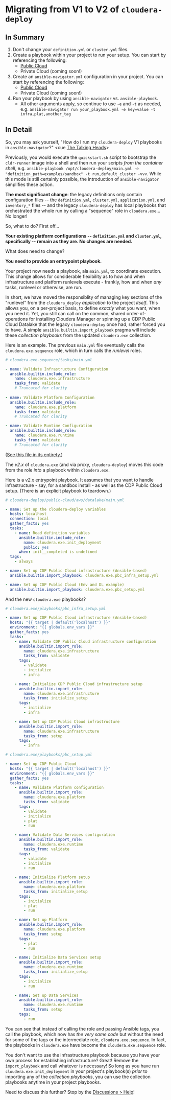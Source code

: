 # Migrating from V1 to V2 of `cloudera-deploy`

## In Summary

1. Don't change your `definition.yml` or `cluster.yml` files.
2. Create a playbook within your project to run your setup. You can start by referencing the following:
   * [Public Cloud](public-cloud/aws/datalake/main.yml)
   * Private Cloud (coming soon!)
3. Create an `ansible-navigator.yml` configuration in your project. You can start by referencing the following:
   * [Public Cloud](public-cloud/aws/datalake/ansible-navigator.yml)
   * Private Cloud (coming soon!)
4. Run your playbook by using `ansible-navigator` vs. `ansible-playbook`.
   * All other arguments apply, so continue to use `-e` and `-t` as needed, e.g. `ansible-navigator run your_playbook.yml -e key=value -t infra,plat,another_tag`

## In Detail

So, you may ask yourself, "How do I run my `cloudera-deploy` V1 playbooks in `ansible-navigator`?" <cue [The Talking Heads](https://youtu.be/5IsSpAOD6K8?si=K4vEs-b3kvZimM5X&t=49)>

Previously, you would execute the `quickstart.sh` script to bootstrap the `cldr-runner` image into a shell and then run your scripts _from the container shell_, e.g. `ansible-playbook /opt/cloudera-deploy/main.yml -e "definition_path=examples/sandbox" -t run,default_cluster -vvv`. While this mode is still certainly possible, the introduction of `ansible-navigator` simplifies these action.

**The most significant change**: the legacy definitions only contain configuration files -- the `definition.yml`, `cluster.yml`, `application.yml`, and `inventory_*` files -- and the legacy `cloudera-deploy` has local playbooks that orchestrated the whole run by calling a "sequence" role in `cloudera.exe`... No longer!

So, what to do? First off...

**Your existing platform configurations -- `definition.yml` and `cluster.yml`, specifically -- remain as they are. No changes are needed.**

What does need to change?

**You need to provide an entrypoint playbook.**

Your project now needs a playbook, ala `main.yml`, to coordinate execution. This change allows for considerable flexibility as to how and when infrastructure and platform runlevels execute - frankly, how and when _any_ tasks, runlevel or otherwise, are run. 

In short, we have moved the responsiblity of managing key sections of the "runlevel" from the `cloudera_deploy` _application_ to the project _itself_. This allows you, on a per-project basis, to define _exactly_ what you want, when you need it. Yet, you still can call on the common, shared order-of-operations for installing Cloudera Manager or spinning up a CDP Public Cloud Datalake that the legacy `cloudera-deploy` once had, rather forced you to have. A simple `ansible.builtin.import_playbook` pragma will include these _collection playbooks_ from the updated `cloudera.exe` collection.

Here is an example. The previous `main.yml` file eventually calls the `cloudera.exe.sequence` role, which in turn calls the _runlevel_ roles.

```yaml
# cloudera.exe.sequence/tasks/main.yml

- name: Validate Infrastructure Configuration
  ansible.builtin.include_role:
    name: cloudera.exe.infrastructure
    tasks_from: validate
    # Truncated for clarity
  
- name: Validate Platform Configuration
  ansible.builtin.include_role:
    name: cloudera.exe.platform
    tasks_from: validate
    # Truncated for clarity

- name: Validate Runtime Configuration
  ansible.builtin.include_role:
    name: cloudera.exe.runtime
    tasks_from: validate
    # Truncated for clarity
```

([See this file in its entirety.](https://github.com/cloudera-labs/cloudera.exe/blob/v1.7.5/roles/sequence/tasks/main.yml))

The _v2.x_ of `cloudera.exe` (and via proxy, `cloudera-deploy`) moves this code from the role _into_ a playbook within `cloudera.exe`.

Here is a _v2.x_ entrypoint playbook. It assumes that you want to handle infrastructure - say, for a sandbox install - as well as the CDP Public Cloud setup. (There is an explicit playbook to teardown.)

```yaml
# cloudera-deploy/public-cloud/aws/datalake/main.yml

- name: Set up the cloudera-deploy variables
  hosts: localhost
  connection: local
  gather_facts: yes
  tasks:
    - name: Read definition variables
      ansible.builtin.include_role:
        name: cloudera.exe.init_deployment
        public: yes
      when: init__completed is undefined
  tags:
    - always

- name: Set up CDP Public Cloud infrastructure (Ansible-based)
  ansible.builtin.import_playbook: cloudera.exe.pbc_infra_setup.yml

- name: Set up CDP Public Cloud (Env and DL example)
  ansible.builtin.import_playbook: cloudera.exe.pbc_setup.yml
```

And the new `cloudera.exe` playbooks?

```yaml
# cloudera.exe/playbooks/pbc_infra_setup.yml

- name: Set up CDP Public Cloud infrastructure (Ansible-based)
  hosts: "{{ target | default('localhost') }}"
  environment: "{{ globals.env_vars }}"
  gather_facts: yes
  tasks:
    - name: Validate CDP Public Cloud infrastructure configuration
      ansible.builtin.import_role:
        name: cloudera.exe.infrastructure
        tasks_from: validate
      tags:
        - validate
        - initialize
        - infra

    - name: Initialize CDP Public Cloud infrastructure setup
      ansible.builtin.import_role:
        name: cloudera.exe.infrastructure
        tasks_from: initialize_setup
      tags:
        - initialize
        - infra

    - name: Set up CDP Public Cloud infrastructure
      ansible.builtin.import_role:
        name: cloudera.exe.infrastructure
        tasks_from: setup
      tags:
        - infra
```

```yaml
# cloudera.exe/playbooks/pbc_setup.yml

- name: Set up CDP Public Cloud
  hosts: "{{ target | default('localhost') }}"
  environment: "{{ globals.env_vars }}"
  gather_facts: yes
  tasks:
    - name: Validate Platform configuration
      ansible.builtin.import_role:
        name: cloudera.exe.platform
        tasks_from: validate
      tags:
        - validate
        - initialize
        - plat
        - run

    - name: Validate Data Services configuration
      ansible.builtin.import_role:
        name: cloudera.exe.runtime
        tasks_from: validate
      tags:
        - validate
        - initialize
        - run

    - name: Initialize Platform setup
      ansible.builtin.import_role:
        name: cloudera.exe.platform
        tasks_from: initialize_setup
      tags:
        - initialize
        - plat
        - run

    - name: Set up Platform
      ansible.builtin.import_role:
        name: cloudera.exe.platform
        tasks_from: setup
      tags:
        - plat
        - run

    - name: Initialize Data Services setup
      ansible.builtin.import_role:
        name: cloudera.exe.runtime
        tasks_from: initialize_setup
      tags:
        - initialize
        - run

    - name: Set up Data Services
      ansible.builtin.import_role:
        name: cloudera.exe.runtime
        tasks_from: setup
      tags:
        - run
```

You can see that instead of calling the role and passing Ansible tags, you call the playbook, which now has _the very same code_ but without the need for some of the tags or the intermediate role, `cloudera.exe.sequence`. In fact, the playbooks in `cloudera.exe` have become the `cloudera.exe.sequence` role.

You don't want to use the infrastructure playbook because you have your own process for establishing infrastructure? Great! Remove the `import_playbook` and call whatever is necessary! So long as you have run `cloudera.exe.init_deployment` in your project's playbook(s) _prior_ to importing any of the _collection playbooks_, you can use the collection playbooks anytime in your project playbooks.

Need to discuss this further? Stop by the [Discussions > Help](https://github.com/cloudera-labs/cloudera.exe/discussions/categories/help)!
